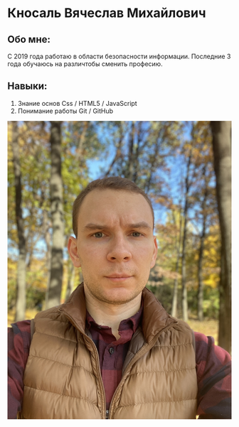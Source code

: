 # Кносаль Вячеслав Михайлович

## Обо мне:

С 2019 года работаю в области безопасности информации. Последние 3 года обучаюсь на различтобы сменить професию.

## Навыки:
1. Знание основ Css / HTML5 / JavaScript
2. Понимание работы Git / GitHub

![Аватар](img/avatar.JPG)
